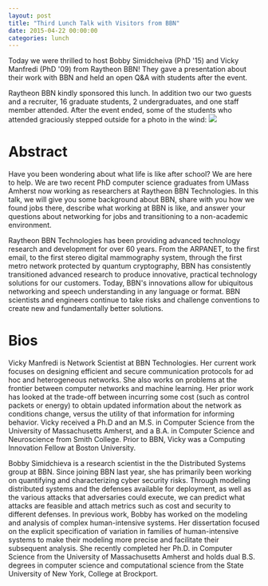```yaml
---
layout: post
title: "Third Lunch Talk with Visitors from BBN"
date: 2015-04-22 00:00:00
categories: lunch
---
```


Today we were thrilled to host Bobby Simidcheiva (PhD '15) and Vicky Manfredi (PhD '09) from Raytheon BBN! They gave a presentation about their work with BBN and held an open Q&A with students after the event. 

Raytheon BBN kindly sponsored this lunch. In addition two our two guests and a recruiter, 16 graduate students, 2 undergraduates, and one staff member attended. After the event ended, some of the students who attended graciously stepped outside for a photo in the wind: ![](/images/bbn.jpg)

# Abstract  

Have you been wondering about what life is like after school? We are here to help. We are two recent PhD computer science graduates from UMass Amherst now working as researchers at Raytheon BBN Technologies. In this talk, we will give you some background about BBN, share with you how we found jobs there, describe what working at BBN is like, and answer your questions about networking for jobs and transitioning to a non-academic environment.

Raytheon BBN Technologies has been providing advanced technology research and development for over 60 years. From the ARPANET, to the first email, to the first stereo digital mammography system, through the first metro network protected by quantum cryptography, BBN has consistently transitioned advanced research to produce innovative, practical technology solutions for our customers. Today, BBN's innovations allow for ubiquitous networking and speech understanding in any language or format. BBN scientists and engineers continue to take risks and challenge conventions to create new and fundamentally better solutions.


# Bios

Vicky Manfredi is Network Scientist at BBN Technologies. Her current work focuses on designing efficient and secure communication protocols for ad hoc and heterogeneous networks. She also works on problems at the frontier between computer networks and machine learning. Her prior work has looked at the trade-off between incurring some cost (such as control packets or energy) to obtain updated information about the network as conditions change, versus the utility of that information for informing behavior. Vicky received a Ph.D and an M.S. in Computer Science from the University of Massachusetts Amherst, and  a B.A. in Computer Science and Neuroscience from Smith College. Prior to BBN, Vicky was a Computing Innovation Fellow at Boston University.

Bobby Simidchieva is a research scientist in the the Distributed Systems group at BBN. Since joining BBN last year, she has primarily been working on quantifying and characterizing cyber security risks. Through modeling distributed systems and the defenses available for deployment, as well as the various attacks that adversaries could execute, we can predict what attacks are feasible and attach metrics such as cost and security to different defenses. In previous work, Bobby has worked on the modeling and analysis of complex human-intensive systems. Her dissertation focused on the explicit specification of variation in families of human-intensive systems to make their modeling more precise and facilitate their subsequent analysis. She recently completed her Ph.D. in Computer Science from the University of Massachusetts Amherst and holds dual B.S. degrees in computer science and computational science from the State University of New York, College at Brockport.